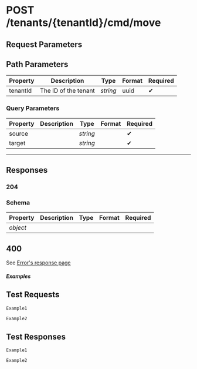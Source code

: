 # **POST**   /tenants/{tenantId}/cmd/move

## __Request Parameters__

## Path Parameters

   | Property | Description          | Type     | Format | Required |
   | -------- | -------------------- | -------- | ------ | ----------- |
   | tenantId | The ID of the tenant | _string_ | uuid   | ✔           |

### Query Parameters

 | Property | Description | Type     | Format | Required |
 | -------- | ----------- | -------- | ------ | ----------- |
 | source   |             | _string_ |        | ✔           |
 | target   |             | _string_ |        | ✔           |
  ___

## __Responses__

### __204__

### Schema

| Property | Description | Type | Format | Required |
| -------- | ----------- | ---- | ------ | ----------- |
| _object_ |             |      |        |             |

## 400

See [Error's response page](errors.md)

##### Examples

## __Test Requests__

```cURL tab= 
Example1
```

```C# tab=
Example2
```

## __Test Responses__

```cURL tab= 
Example1
```

```C# tab=
Example2
```

